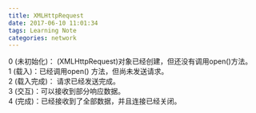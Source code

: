```yaml
---
title: XMLHttpRequest
date: 2017-06-10 11:01:34
tags: Learning Note
categories: network
---
```


0 (未初始化)： (XMLHttpRequest)对象已经创建，但还没有调用open()方法。  
1 (载入)：已经调用open() 方法，但尚未发送请求。  
2 (载入完成)： 请求已经发送完成。  
3 (交互)：可以接收到部分响应数据。  
4 (完成)：已经接收到了全部数据，并且连接已经关闭。  